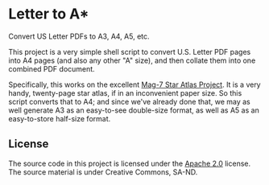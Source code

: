 # Letter to A*

Convert US Letter PDFs to A3, A4, A5, etc.

This project is a very simple shell script to convert U.S. Letter PDF pages into A4 pages (and also any other "A" size), and then collate them into one combined PDF document.

Specifically, this works on the excellent [Mag-7 Star Atlas Project][mag7]. It is a very handy, twenty-page star atlas, if in an inconvenient paper size. So this script converts that to A4; and since we've already done that, we may as well generate A3 as an easy-to-see double-size format, as well as A5 as an easy-to-store half-size format.

## License

The source code in this project is licensed under the [Apache 2.0][apache2] license. The source material is under Creative Commons, SA-ND.

[apache2]: LICENSE
[mag7]: http://www.cloudynights.com/page/articles/cat/articles/observing-skills/free-mag-7-star-charts-r1021
